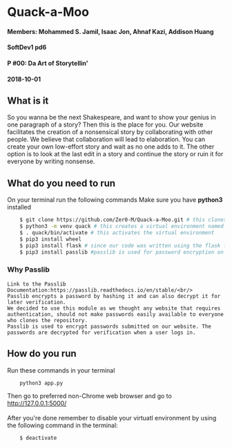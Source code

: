 # Quack-a-Moo
#### Members: Mohammed S. Jamil, Isaac Jon, Ahnaf Kazi, Addison Huang
#### SoftDev1 pd6
#### P #00: Da Art of Storytellin'
#### 2018-10-01

## What is it
So you wanna be the next Shakespeare, and want to show your genius in one paragraph of a story? Then this is the place for you.
Our website facilitates the creation of a nonsensical story by collaborating with other people. We believe that collaboration will lead to elaboration. You can create your own low-effort story and wait as no one adds to it. The other option is to look at the last edit in a story and continue the story or ruin it for everyone by writing nonsense.

## What do you need to run

On your terminal run the following commands
Make sure you have __python3__ installed

```bash
    $ git clone https://github.com/Zer0-M/Quack-a-Moo.git # this clones our repo in order to run 
    $ python3 -m venv quack # this creates a virtual environment named quack. Replace the name as you see fit 
    $ . quack/bin/activate # this activates the virtual environment 
    $ pip3 install wheel 
    $ pip3 install flask # since our code was written using the flask framework
    $ pip3 install passlib #passlib is used for password encryption on the website
```

### Why Passlib
    Link to the Passlib Documentation:https://passlib.readthedocs.io/en/stable/<br/>
    Passlib encrypts a password by hashing it and can also decrypt it for later verification.
    We decided to use this module as we thought any website that requires authentication, should not make passwords easily available to everyone who clones the repository.
    Passlib is used to encrypt passwords submitted on our website. The passwords are decrypted for verification when a user logs in.

## How do you run

Run these commands in your terminal

```bash
    python3 app.py
```

Then go to preferred non-Chrome web browser and go to <br/>
http://127.0.0.1:5000/ <br/>
<br/>
After you're done remember to disable your virtuatl environment by using the following command in the terminal: 
```bash
    $ deactivate
```

